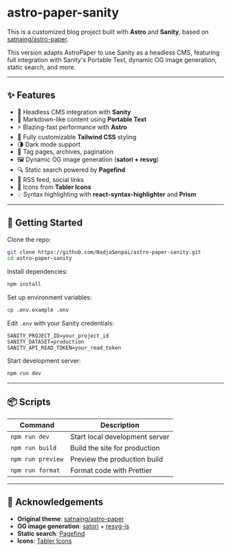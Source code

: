 # astro-paper-sanity

This is a customized blog project built with **Astro** and **Sanity**, based on [satnaing/astro-paper](https://github.com/satnaing/astro-paper).

This version adapts AstroPaper to use Sanity as a headless CMS, featuring full integration with Sanity's Portable Text, dynamic OG image generation, static search, and more.

---

## ✨ Features

- 🧠 Headless CMS integration with **Sanity**
- 📄 Markdown-like content using **Portable Text**
- ⚡ Blazing-fast performance with **Astro**
- 🎨 Fully customizable **Tailwind CSS** styling
- 🌗 Dark mode support
- 🔎 Tag pages, archives, pagination
- 🖼️ Dynamic OG image generation (**satori + resvg**)
- 🔍 Static search powered by **Pagefind**
- 🔗 RSS feed, social links
- 🎨 Icons from **Tabler Icons**
- 💡 Syntax highlighting with **react-syntax-highlighter** and **Prism**

---

## 🚀 Getting Started

Clone the repo:

```bash
git clone https://github.com/NadjaSenpai/astro-paper-sanity.git
cd astro-paper-sanity
```

Install dependencies:

```bash
npm install
```

Set up environment variables:

```bash
cp .env.example .env
```

Edit `.env` with your Sanity credentials:

```env
SANITY_PROJECT_ID=your_project_id
SANITY_DATASET=production
SANITY_API_READ_TOKEN=your_read_token
```

Start development server:

```bash
npm run dev
```

---

## 📦 Scripts

| Command         | Description                      |
|----------------|----------------------------------|
| `npm run dev`  | Start local development server   |
| `npm run build`| Build the site for production    |
| `npm run preview` | Preview the production build  |
| `npm run format`  | Format code with Prettier      |

---

## 🙏 Acknowledgements

- **Original theme**: [satnaing/astro-paper](https://github.com/satnaing/astro-paper)
- **OG image generation**: [satori](https://github.com/vercel/satori) + [resvg-js](https://github.com/yisibl/resvg-js)
- **Static search**: [Pagefind](https://pagefind.app/)
- **Icons**: [Tabler Icons](https://tabler-icons.io/)
